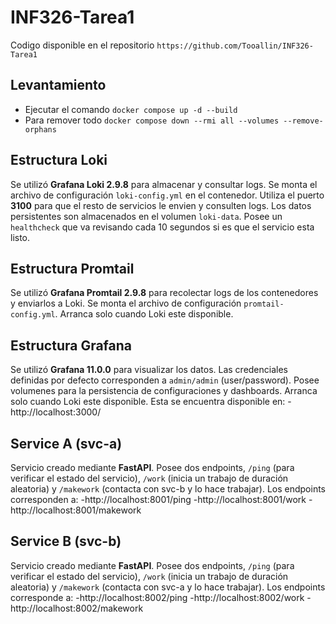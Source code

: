 # INF326-Tarea1
Codigo disponible en el repositorio ``https://github.com/Tooallin/INF326-Tarea1``

## Levantamiento
- Ejecutar el comando ``docker compose up -d --build``
- Para remover todo ``docker compose down --rmi all --volumes --remove-orphans``

## Estructura Loki
Se utilizó **Grafana Loki 2.9.8** para almacenar y consultar logs. Se monta el archivo de configuración ``loki-config.yml`` en el contenedor. Utiliza el puerto **3100** para que el resto de servicios le envien y consulten logs. Los datos persistentes son almacenados en el volumen ``loki-data``. Posee un ``healthcheck`` que va revisando cada 10 segundos si es que el servicio esta listo.

## Estructura Promtail
Se utilizó **Grafana Promtail 2.9.8** para recolectar logs de los contenedores y enviarlos a Loki. Se monta el archivo de configuración ``promtail-config.yml``. Arranca solo cuando Loki este disponible.

## Estructura Grafana
Se utilizó **Grafana 11.0.0** para visualizar los datos. Las credenciales definidas por defecto corresponden a ``admin/admin`` (user/password). Posee volumenes para la persistencia de configuraciones y dashboards. Arranca solo cuando Loki este disponible. Esta se encuentra disponible en:
-http://localhost:3000/

## Service A (svc-a)
Servicio creado mediante **FastAPI**. Posee dos endpoints, ``/ping`` (para verificar el estado del servicio), ``/work`` (inicia un trabajo de duración aleatoria) y ``/makework`` (contacta con svc-b y lo hace trabajar). Los endpoints corresponden a:
-http://localhost:8001/ping
-http://localhost:8001/work
-http://localhost:8001/makework

## Service B (svc-b)
Servicio creado mediante **FastAPI**. Posee dos endpoints, ``/ping`` (para verificar el estado del servicio), ``/work`` (inicia un trabajo de duración aleatoria) y ``/makework`` (contacta con svc-a y lo hace trabajar). Los endpoints corresponde a:
-http://localhost:8002/ping
-http://localhost:8002/work
-http://localhost:8002/makework